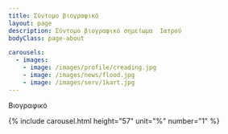 ```yaml
---
title: Σύντομο βιογραφικό
layout: page
description: Σύντομο βιογραφικό σημείωμα  Ιατρού
bodyClass: page-about

carousels:
  - images: 
    - image: /images/profile/creading.jpg
    - image: /images/news/flood.jpg
    - image: /images/serv/1kart.jpg
---
```


Βιογραφικό 

<!-- ![onoma iatrou](/images/profile/creading.jpg) -->

{% include carousel.html height="57" unit="%" number="1" %}



